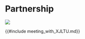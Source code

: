 <div class="flex items-center justify-center">
    <h1 class="h1-bg">Partnership</h1>
    <img src="https://static.igem.wiki/teams/4161/wiki/fig-collaboration-xjtlu-2.jpg" />
</div>

{{#include meeting_with_XJLTU.md}}
